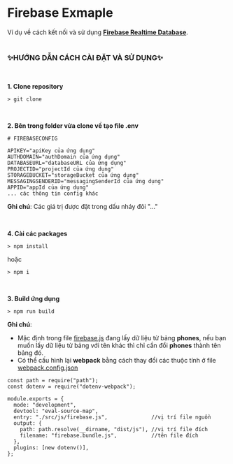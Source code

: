# **Firebase Exmaple**

Ví dụ về cách kết nối và sử dụng [**Firebase Realtime Database**](https://firebase.google.com/docs/database).
<br>
<br>

### **✨HƯỚNG DẪN CÁCH CÀI ĐẶT VÀ SỬ DỤNG✨**

<br>

**1. Clone repository**<br>

```
> git clone
```

<br>

**2. Bên trong folder vừa clone về tạo file .env**<br>

```
# FIREBASECONFIG

APIKEY="apiKey của ứng dụng"
AUTHDOMAIN="authDomain của ứng dụng"
DATABASEURL="databaseURL của ứng dụng"
PROJECTID="projectId của ứng dụng"
STORAGEBUCKET="storageBucket của ứng dụng"
MESSAGINGSENDERID="messagingSenderId của ứng dụng"
APPID="appId của ứng dụng"
... các thông tin config khác
```

**Ghi chú**: Các giá trị được đặt trong dấu nháy đôi "..."

<br>

**4. Cài các packages<br>**

```
> npm install
```

hoặc

```
> npm i
```

<br>

**3. Build ứng dụng<br>**

```
> npm run build
```

**Ghi chú**: <br>

- Mặc định trong file [firebase.js](./src/js/firebase.js) đang lấy dữ liệu từ bảng **phones**, nếu bạn muốn lấy dữ liệu từ bảng với tên khác thì chỉ cần đổi **phones** thành tên bảng đó.
- Có thể cấu hình lại **webpack** bằng cách thay đổi các thuộc tính ở file [webpack.config.json](./webpack.config.js)

```
const path = require("path");
const dotenv = require("dotenv-webpack");

module.exports = {
  mode: "development",
  devtool: "eval-source-map",
  entry: "./src/js/firebase.js",              //vị trí file nguồn
  output: {
    path: path.resolve(__dirname, "dist/js"), //vị trí file đích
    filename: "firebase.bundle.js",           //tên file đích
  },
  plugins: [new dotenv()],
};

```
